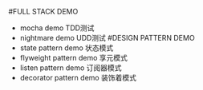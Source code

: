 #FULL STACK DEMO
 - mocha demo  TDD测试
 - nightmare demo  UDD测试
#DESIGN PATTERN DEMO
 - state pattern demo 状态模式
 - flyweight pattern demo 享元模式
 - listen pattern demo 订阅器模式
 - decorator pattern demo 装饰着模式